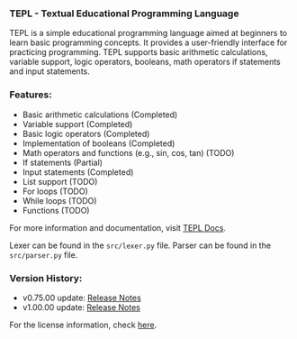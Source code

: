 ### TEPL - Textual Educational Programming Language

TEPL is a simple educational programming language aimed at beginners to learn basic programming concepts. It provides a user-friendly interface for practicing programming. TEPL supports basic arithmetic calculations, variable support, logic operators, booleans, math operators if statements and input statements. 

### Features:
- Basic arithmetic calculations (Completed)
- Variable support (Completed)
- Basic logic operators (Completed)
- Implementation of booleans (Completed)
- Math operators and functions (e.g., sin, cos, tan) (TODO)
- If statements (Partial)
- Input statements (Completed)
- List support (TODO)
- For loops (TODO)
- While loops (TODO)
- Functions (TODO)

For more information and documentation, visit [TEPL Docs](https://tepl.vercel.app/docs.html).

Lexer can be found in the `src/lexer.py` file.
Parser can be found in the `src/parser.py` file.

### Version History:
- v0.75.00 update: [Release Notes](https://github.com/TENTHER101/TEPL/releases/tag/v0.75.00)
- v1.00.00 update: [Release Notes](https://github.com/TENTHER101/TEPL/releases/tag/v1.00.00)

For the license information, check [here](https://github.com/TENTHER101/TEPL/blob/main/LICENSE).
